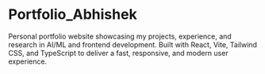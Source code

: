# Portfolio_Abhishek
Personal portfolio website showcasing my projects, experience, and research in AI/ML and frontend development. Built with React, Vite, Tailwind CSS, and TypeScript to deliver a fast, responsive, and modern user experience.
